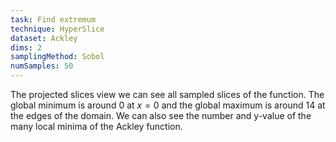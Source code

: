 ```yaml
---
task: Find extremum
technique: HyperSlice
dataset: Ackley
dims: 2
samplingMethod: Sobol
numSamples: 50
---
```


The projected slices view we can see all sampled slices of the function. The
global minimum is around $0$ at $x=0$ and the global maximum is around $14$ at
the edges of the domain. We can also see the number and y-value of the many
local minima of the Ackley function.

